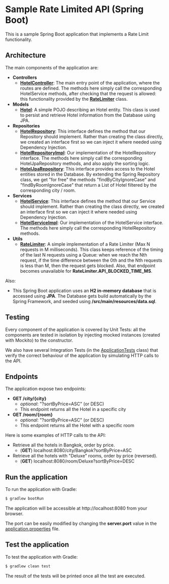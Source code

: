 # Sample Rate Limited API (Spring Boot)
This is a sample Spring Boot application that implements a Rate Limit functionality.

## Architecture
The main components of the application are:
* __Controllers__
  * [__HotelController__](src/main/java/com/example/sampleratelimitedapi/controllers/HotelController.java): 
  The main entry point of the application, where the routes are defined.
  The methods here simply call the corresponding HotelService methods, after checking that the request is allowed: 
  this functionality provided by the 
  [__RateLimiter__](src/main/java/com/example/sampleratelimitedapi/utils/RateLimiter.java) class.
* __Models__
  * [__Hotel__](src/main/java/com/example/sampleratelimitedapi/models/Hotel.java): A simple POJO describing an Hotel entity. 
  This class is used to persist and retrieve Hotel information from the Database using JPA.  
* __Repositories__
  * [__HotelRepository__](src/main/java/com/example/sampleratelimitedapi/repositories/HotelRepository.java): 
  This interface defines the method that our Repository should implement. 
  Rather than creating the class directly, we created an interface first so we can inject it 
  where needed using Dependency Injection.
  * [__HotelRepositoryImpl__](src/main/java/com/example/sampleratelimitedapi/repositories/HotelRepositoryImpl.java): 
  Our implementation of the HotelRepository interface.
  The methods here simply call the corresponding HotelJpaRepository methods, and also apply the sorting logic.
  * [__HotelJpaRepository__](src/main/java/com/example/sampleratelimitedapi/repositories/HotelJpaRepository.java): 
  This interface provides access to the Hotel entities stored in the Database.
  By extending the Spring Repository class, we get "for free" the methods "findByCityIgnoreCase" and "findByRoomIgnoreCase"
  that return a List of Hotel filtered by the corresponding city / room.
* __Services__
  * [__HotelService__](src/main/java/com/example/sampleratelimitedapi/services/HotelService.java): 
  This interface defines the method that our Service should implement. 
  Rather than creating the class directly, we created an interface first so we can inject it 
  where needed using Dependency Injection.
  * [__HotelServiceImpl__](src/main/java/com/example/sampleratelimitedapi/services/HotelServiceImpl.java): 
  Our implementation of the HotelService interface.
  The methods here simply call the corresponding HotelRepository methods.
* __Utils__
  * [__RateLimiter__](src/main/java/com/example/sampleratelimitedapi/utils/RateLimiter.java): 
  A simple implementation of a Rate Limiter (Max N requests in M milliseconds).
  This class keeps reference of the timing of the last N requests using a Queue: 
  when we reach the Nth request, if the time difference between the 0th and the Nth requests is less than M, 
  then the request gets blocked. Also, that endpoint becomes unavailable for __RateLimiter.API_BLOCKED_TIME_MS__.
  
Also:
* This Spring Boot application uses an __H2 in-memory database__ that is accessed using __JPA__. 
The Database gets build automatically by the Spring Framework, and seeded using __/src/main/resources/data.sql__. 

## Testing
Every component of the application is covered by Unit Tests: all the components are tested in isolation 
by injecting mocked instances (created with Mockito) to the constructor.

We also have several Integration Tests 
(in the [ApplicationTests](src/test/java/com/example/sampleratelimitedapi/ApplicationTests.java) class)
that verify the correct behaviour of the application by simulating HTTP calls to the API.

## Endpoints
The application expose two endpoints:
* __GET /city/{city}__ 
  * _optional_: "?sortByPrice=ASC" (or DESC)
  * This endpoint returns all the Hotel in a specific city
* __GET /room/{room}__
  * _optional_: "?sortByPrice=ASC" (or DESC)
  * This endpoint returns all the Hotel with a specific room
  
Here is some examples of HTTP calls to the API:
* Retrieve all the hotels in Bangkok, order by price.
  * (__GET__) localhost:8080/city/Bangkok?sortByPrice=ASC
* Retrieve all the hotels with "Deluxe" rooms, order by price (reversed).
  * (__GET__) localhost:8080/room/Deluxe?sortByPrice=DESC

## Run the application
To run the application with Gradle:

```sh
$ gradlew bootRun
```

The application will be accessible at http://localhost:8080 from your browser. 

The port can be easily modified by changing the __server.port__ value 
in the [application.properties](src/main/resources/application.properties) file.  

## Test the application
To test the application with Gradle:

```sh
$ gradlew clean test
```

The result of the tests will be printed once all the test are executed.

